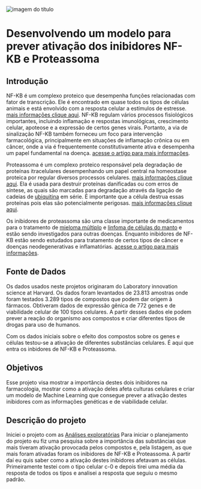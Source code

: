 ![imagem do título](https://www.wreducacional.com.br/img_cursos/prod/img_1230x644/saude/farmacologia.jpg)

# Desenvolvendo um modelo para prever ativação dos inibidores NF-KB e Proteassoma

## Introdução

NF-KB é um complexo proteico que desempenha funções relacionadas com fator de transcrição. Ele é encontrado em quase todos os tipos de células animais e está envolvido com a resposta celular a estímulos de estresse. [mais informações clique aqui](https://pt.wikipedia.org/wiki/NF-%CE%BAB). NF-KB regulam vários processos fisiológicos importantes, incluindo inflamação e respostas imunológicas, crescimento celular, apoteose e a expressão de certos genes virais. Portanto, a via de sinalização NF-KB também forneceu um foco para intervenção farmacológica, principalmente em situações de inflamação crônica ou em câncer, onde a via é frequentemente constitutivamente ativa e desempenha um papel fundamental na doença. [acesse o artigo para mais informações](https://www.nature.com/articles/1209982.pdf).

Proteassoma é um complexo proteico responsável pela degradação de proteínas itracelulares desempenhando um papel central na homeostase proteica por regular diversos processos celulares. [mais informações clique aqui](http://redoxoma.iq.usp.br/paginas_view.php?idPagina=935#.YJfsJSZv81I). Ela é usada para destruir proteínas danificadas ou com erros de síntese, as quais são marcadas para degradação através da ligação de cadeias de [ubiquitina](https://pt.wikipedia.org/wiki/Ubiquitina) em série. É importante que a célula destrua essas proteínas pois elas são potencialmente perigosas. [mais informações clique aqui](https://pt.wikipedia.org/wiki/Proteassoma).

Os inibidores de proteassoma são uma classe importante de medicamentos para o tratamento de [mieloma múltiplo](https://www.abrale.org.br/doencas/mieloma-multiplo/o-que-e/) e [linfoma de células do manto](https://www.abrale.org.br/doencas/linfomas/lnh/subtipos/linfoma-do-manto/o-que-e/) e estão sendo investigados para outras doenças. Enquanto inibidores de NF-KB estão sendo estudados para tratamento de certos tipos de câncer e doenças neodegenerativas e inflamatórias. [acesse o artigo para mais informações](https://www.nature.com/articles/1209982.pdf).

## Fonte de Dados

Os dados usados neste projetos originaram do Laboratory innovation science at Harvard. Os dados foram levantados de 23.813 amostras onde foram testados 3.289 tipos de compostos que podem dar origem à fármacos. Obtiveram dados de expressão gênica de 772 genes e de viabilidade celular de 100 tipos celulares. A partir desses dados ele podem prever a reação do organismo aos compostos e criar diferentes tipos de drogas para uso de humanos.

Com os dados iniciais sobre o efeito dos compostos sobre os genes e células testou-se a ativação de diferentes substâncias celulares. É aqui que entra os inbidores de NF-KB e Proteassoma.

## Objetivos

Esse projeto visa mostrar a importância destes dois inibidores na farmacologia, mostrar como a ativação deles afeta culturas celulares e criar um modelo de Machine Learning que consegue prever a ativação destes inibidores com as informações genéticas e de viabilidade celular.

## Descrição do projeto

Iniciei o projeto com as [Análises exploratórias](https://github.com/luancsoliver/imersao-dados-desafio-final/blob/main/Notebooks/Analise_exploratoria.ipynb)
Para iniciar o planejamento do projeto eu fiz uma pesquisa sobre a importância das substâncias que mais tiveram ativação provocada pelos compostos e, pela listagem, as que mais foram ativadas foram os inibidores de NF-KB e Proteassoma. A partir daí eu quis saber como a ativação destes inibidores afetavam as células. Primeiramente testei com o tipo celular c-0 e depois tirei uma média da resposta de todos os tipos e analisei a resposta que seguiu o mesmo padrão.
